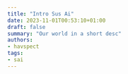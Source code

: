 ```yaml
---
title: "Intro Sus Ai"
date: 2023-11-01T00:53:10+01:00
draft: false
summary: "Our world in a short desc"
authors: 
- havspect
tags: 
- sai
---
```


